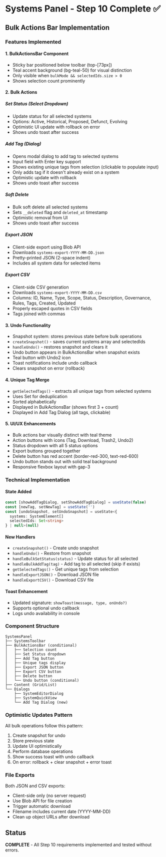 # Systems Panel - Step 10 Complete ✅

## Bulk Actions Bar Implementation

### Features Implemented

#### 1. **BulkActionsBar Component**
- Sticky bar positioned below toolbar (top-[73px])
- Teal accent background (bg-teal-50) for visual distinction
- Only visible when `bulkMode && selectedIds.size > 0`
- Shows selection count prominently

#### 2. **Bulk Actions**

##### Set Status (Select Dropdown)
- Update status for all selected systems
- Options: Active, Historical, Proposed, Defunct, Evolving
- Optimistic UI update with rollback on error
- Shows undo toast after success

##### Add Tag (Dialog)
- Opens modal dialog to add tag to selected systems
- Input field with Enter key support
- Shows existing unique tags from selection (clickable to populate input)
- Only adds tag if it doesn't already exist on a system
- Optimistic update with rollback
- Shows undo toast after success

##### Soft Delete
- Bulk soft delete all selected systems
- Sets `__deleted` flag and `deleted_at` timestamp
- Optimistic removal from UI
- Shows undo toast after success

##### Export JSON
- Client-side export using Blob API
- Downloads `systems-export-YYYY-MM-DD.json`
- Pretty-printed JSON (2-space indent)
- Includes all system data for selected items

##### Export CSV
- Client-side CSV generation
- Downloads `systems-export-YYYY-MM-DD.csv`
- Columns: ID, Name, Type, Scope, Status, Description, Governance, Rules, Tags, Created, Updated
- Properly escaped quotes in CSV fields
- Tags joined with commas

#### 3. **Undo Functionality**
- Snapshot system: stores previous state before bulk operations
- `createSnapshot()` - saves current systems array and selectedIds
- `handleUndo()` - restores snapshot and clears it
- Undo button appears in BulkActionsBar when snapshot exists
- Teal button with Undo2 icon
- Toast notifications include undo callback
- Clears snapshot on error (rollback)

#### 4. **Unique Tag Merge**
- `getSelectedTags()` - extracts all unique tags from selected systems
- Uses Set for deduplication
- Sorted alphabetically
- Displayed in BulkActionsBar (shows first 3 + count)
- Displayed in Add Tag Dialog (all tags, clickable)

#### 5. **UI/UX Enhancements**
- Bulk actions bar visually distinct with teal theme
- Action buttons with icons (Tag, Download, Trash2, Undo2)
- Status dropdown with all 5 status options
- Export buttons grouped together
- Delete button has red accent (border-red-300, text-red-600)
- Undo button stands out with solid teal background
- Responsive flexbox layout with gap-3

### Technical Implementation

#### State Added
```typescript
const [showAddTagDialog, setShowAddTagDialog] = useState(false)
const [newTag, setNewTag] = useState('')
const [undoSnapshot, setUndoSnapshot] = useState<{
  systems: SystemElement[]
  selectedIds: Set<string>
} | null>(null)
```

#### New Handlers
- `createSnapshot()` - Create undo snapshot
- `handleUndo()` - Restore from snapshot
- `handleBulkSetStatus(status)` - Update status for all selected
- `handleBulkAddTag(tag)` - Add tag to all selected (skip if exists)
- `getSelectedTags()` - Get unique tags from selection
- `handleExportJSON()` - Download JSON file
- `handleExportCSV()` - Download CSV file

#### Toast Enhancement
- Updated signature: `showToast(message, type, onUndo?)`
- Supports optional undo callback
- Logs undo availability in console

### Component Structure
```
SystemsPanel
├── SystemsToolbar
├── BulkActionsBar (conditional)
│   ├── Selection count
│   ├── Set Status dropdown
│   ├── Add Tag button
│   ├── Unique tags display
│   ├── Export JSON button
│   ├── Export CSV button
│   ├── Delete button
│   └── Undo button (conditional)
├── Content (Grid/List)
└── Dialogs
    ├── SystemEditorDialog
    ├── SystemQuickView
    └── Add Tag Dialog (new)
```

### Optimistic Updates Pattern
All bulk operations follow this pattern:
1. Create snapshot for undo
2. Store previous state
3. Update UI optimistically
4. Perform database operations
5. Show success toast with undo callback
6. On error: rollback + clear snapshot + error toast

### File Exports
Both JSON and CSV exports:
- Client-side only (no server request)
- Use Blob API for file creation
- Trigger automatic download
- Filename includes current date (YYYY-MM-DD)
- Clean up object URLs after download

## Status
**COMPLETE** - All Step 10 requirements implemented and tested without errors.

